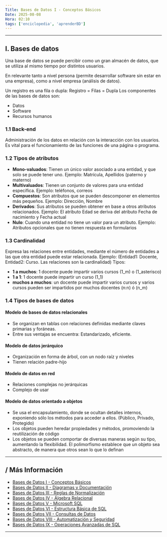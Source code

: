 ```yaml
---
Title: Bases de Datos I - Conceptos Básicos
Date: 2025-08-08
Hora: 02:10
tags: ['enciclopedia', 'aprenderBD']
---
```


---

## I. Bases de datos

Una base de datos se puede percibir como un gran almacén de datos, que se utiliza al mismo tiempo por distintos usuarios.

En relevante tanto a nivel persona (permite desarrollar software sin estar en una empresa), como a nivel empresa (análisis de datos).

Un registro es una fila o dupla: Registro = Filas = Dupla
Los componentes de las bases de datos son:

- Datos
- Software
- Recursos humanos

### 1.1 Back-end

Administración de los datos en relación con la interacción con los usuarios. Es vital para el funcionamiento de las funciones de una página o programa.

### 1.2 Tipos de atributos

- **Mono-valuados**: Tienen un único valor asociado a una entidad, y que solo se puede tener uno. Ejemplo: Matrícula, Apellidos (paterno y materno)
- **Multivaluados**: Tienen un conjunto de valores para una entidad específica. Ejemplo: teléfonos, correos
- **Compuestos**: Son atributos que se pueden descomponer en elementos más pequeños. Ejemplo: Dirección, Nombre
- **Derivados**: Sus atributos se pueden obtener en base a otros atributos relacionados. Ejemplo: El atributo Edad se deriva del atributo Fecha de nacimiento y Fecha actual
- **Nulo**: Cuando una entidad no tiene un valor para un atributo. Ejemplo: Atributos opcionales que no tienen respuesta en formularios
### 1.3 Cardinalidad

Expresa las relaciones entre entidades, mediante el número de entidades a las que otra entidad puede estar relacionada. Ejemplo: (Entidad1: Docente, Entidad2: Curso. Las relaciones son la cardinalidad) Tipos:

- **1 a muchos**: 1 docente puede impartir varios cursos (1_m) o (1_asterisco)
- **1 a 1**: 1 docente puede impartir un curso (1_1)
- **muchos a muchos**: un docente puede impartir varios cursos y varios cursos pueden ser impartidos por muchos docentes (n:n) ó (n_m)

### 1.4 Tipos de bases de datos

#### Modelo de bases de datos relacionales

- Se organizan en tablas con relaciones definidas mediante claves primarias y foráneas.
- Entre sus ventajas se encuentra: Estandarizado, eficiente.

#### Modelo de datos jerárquico

- Organización en forma de árbol, con un nodo raíz y niveles
- Tienen relación padre-hijo

#### Modelo de datos en red

- Relaciones complejas no jerárquicas
- Complejo de usar

#### Modelo de datos orientado a objetos

- Se usa el encapsulamiento, donde se ocultan detalles internos, exponiendo sólo los métodos para acceder a ellos. (Público, Privado, Protegido)
- Los objetos pueden heredar propiedades y métodos, promoviendo la reutilización de código
- Los objetos se pueden comportar de diversas maneras según su tipo, aumentando la flexibilidad. El polimorfismo establece que un objeto sea abstracto, de manera que otros sean lo que lo definan

---

## / Más Información

- [Bases de Datos I - Conceptos Básicos](/apuntes/bases-de-datos-i---conceptos-básicos/)
- [Bases de Datos II - Diagramas y Documentación](/apuntes/bases-de-datos-ii---diagramas-y-documentación/)
- [Bases de Datos III - Reglas de Normalización](/apuntes/bases-de-datos-iii---reglas-de-normalización/)
- [Bases de Datos IV - Álgebra Relacional](/apuntes/bases-de-datos-iv---álgebra-relacional/)
- [Bases de Datos V - Microsoft SQL](/apuntes/bases-de-datos-v---microsoft-sql/)
- [Bases de Datos VI - Estructura Básica de SQL](/apuntes/bases-de-datos-vi---estructura-básica-de-sql/)
- [Bases de Datos VII - Consultas de Datos](/apuntes/bases-de-datos-vii---consultas-de-datos/)
- [Bases de Datos VIII - Automatización y Seguridad](/apuntes/bases-de-datos-viii---automatización-y-seguridad/)
- [Bases de Datos IX - Operaciones Avanzadas de SQL](/apuntes/bases-de-datos-ix---operaciones-avanzadas-de-sql/)

---